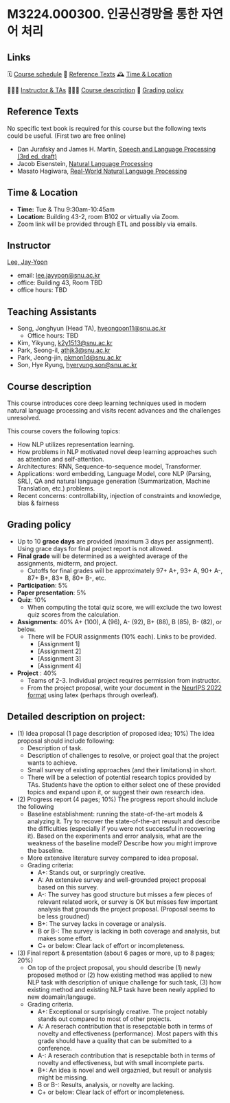 # M3224.000300.  인공신경망을 통한 자연어 처리

## Links

🗓 [Course schedule](https://lee-jay-yoon.notion.site/lee-jay-yoon/00dc8071593b4e878a0fb648a8914bde?v=f15877326cd6494480d8a35b52f6e860)
 📕 [Reference Texts](https://leejayyoon.github.io/nlp-gsds/#reference-texts)
 🕰 [Time & Location](https://leejayyoon.github.io/nlp-gsds/#time--location)

👨🏻‍🏫 [Instructor & TAs](https://leejayyoon.github.io/nlp-gsds/#instructor)
 🏃🏻‍♂️ [Course description](https://leejayyoon.github.io/nlp-gsds/#course-description)
 📐 [Grading policy](https://leejayyoon.github.io/nlp-gsds/#grading-policy) 


## **Reference Texts**

No specific text book is required for this course but the following texts could be useful.  (First two are free online)

- Dan Jurafsky and James H. Martin, [Speech and Language Processing (3rd ed. draft)](https://web.stanford.edu/~jurafsky/slp3/)
- Jacob Eisenstein, [Natural Language Processing](https://github.com/jacobeisenstein/gt-nlp-class/blob/master/notes/eisenstein-nlp-notes.pdf)
- Masato Hagiwara, [Real-World Natural Language Processing](https://www.manning.com/books/real-world-natural-language-processing)

## Time & Location

- **Time:** Tue & Thu 9:30am-10:45am
- **Location:** Building 43-2, room B102 or virtually via Zoom.
- Zoom link will be provided through ETL and possibly via emails.

## Instructor

[Lee, Jay-Yoon](https://leejayyoon.github.io/) 

- email: lee.jayyoon@snu.ac.kr
- office: Building 43, Room TBD
- office hours: TBD

## Teaching Assistants

- Song, Jonghyun (Head TA), [hyeongoon11@snu.ac.kr](mailto:hyeongoon11@snu.ac.kr)
    - Office hours: TBD
- Kim, Yikyung, [k2y1513@snu.ac.kr](mailto:k2y1513@snu.ac.kr)
- Park, Seong-il, [athjk3@snu.ac.kr](mailto:athjk3@snu.ac.kr)
- Park, Jeong-jin, [pkmon1d@snu.ac.kr](mailto:pkmon1d@snu.ac.kr)
- Son, Hye Ryung, [hyeryung.son@snu.ac.kr](mailto:hyeryung.son@snu.ac.kr)

## Course description

This course introduces core deep learning techniques used in modern natural language processing and visits recent advances and the challenges unresolved.

This course covers the following topics:

- How NLP utilizes representation learning.
- How problems in NLP motivated novel deep learning approaches such as attention and self-attention.
- Architectures: RNN, Sequence-to-sequence model, Transformer.
- Applications: word embedding, Language Model, core NLP (Parsing, SRL), QA and natural language generation (Summarization, Machine Translation, etc.) problems.
- Recent concerns: controllability, injection of constraints and knowledge, bias & fairness

## Grading policy
- Up to 10 **grace days** are provided (maximum 3 days per assignment). Using grace days for final project report is not allowed.
- **Final grade** will be determined as a weighted average of the assignments, midterm, and project.
    - Cutoffs for final grades will be approximately 97+ A+, 93+ A, 90+ A-, 87+ B+, 83+ B, 80+ B-, etc.
- **Participation**: 5%
- **Paper presentation**: 5%
- **Quiz**: 10%
   - When computing the total quiz score, we will exclude the two lowest quiz scores from the calculation.
- **Assignments**: 40%  A+ (100), A (96), A- (92), B+ (88), B (85), B- (82), or below.
    - There will be FOUR assignments (10% each). Links to be provided.
       - [Assignment 1]
       - [Assignment 2]
       - [Assignment 3]
       - [Assignment 4]
- **Project** : 40%
   - Teams of 2-3. Individual project requires permission from instructor.
   - From the project proposal, write your document in the [NeurIPS 2022 format](https://www.overleaf.com/latex/templates/neurips-2022/kxymzbjpwsqx) using latex (perhaps through overleaf).

## Detailed description on project:
- (1) Idea proposal (1 page description of proposed idea; 10%)
   The idea proposal should include following:
    - Description of task.
    - Description of challenges to resolve, or project goal that the project wants to achieve.
    - Small survey of existing approaches (and their limitations) in short.
    - There will be a selection of potential research topics provided by TAs. Students have the option to either select one of these provided topics and expand upon it, or suggest their own research idea.
- (2) Progress report (4 pages; 10%) 
   The progress report should include the following
    - Baseline establishment: running the state-of-the-art models & analyzing it. Try to recover the state-of-the-art reusult and describe the difficulties (especially if you were not successful in recovering it). Based on the experiments and error analysis, what are the weakness of the baseline model? Describe how you might improve the baseline.
    - More extensive literature survey compared to idea proposal.
    - Grading criteria:
      - A+: Stands out, or surpringly creative.
      - A: An extensive survey and well-grounded project proposal based on this survey.
      - A-: The survey has good structure but misses a few pieces of relevant related work, or survey is OK but misses few important analysis that grounds the project proposal. (Proposal seems to be less groudned)
       - B+: The survey lacks in coverage or analysis.
       - B or B-: The survey is lacking in both coverage and analysis, but makes some effort.
       - C+ or below: Clear lack of effort or incompleteness.
- (3) Final report & presentation (about 6 pages or more, up to 8 pages; 20%)    
    - On top of the project proposal, you should describe (1) newly proposed method or (2) how existing method was applied to new NLP task with description of unique challenge for such task, (3) how existing method and existing NLP task have been newly applied to new doamain/langauge.
    - Grading criteria.
      - A+: Exceptional or surprisingly creative. The project notably stands out compared to most of other projects.
      - A: A reserach contribution that is resepctable both in terms of novelty and effectiveness (performance). Most papers with this grade should have a quality that can be submitted to a conference.
      - A-: A reserach contribution that is resepctable both in terms of novelty and effectiveness, but with small incomplete parts.
      - B+: An idea is novel and well orgaznied, but result or analysis might be missing.
      - B or B-: Results, analysis, or novelty are lacking. 
      - C+ or below: Clear lack of effort or incompleteness.
